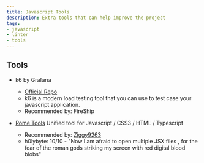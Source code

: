 ```yaml
---
title: Javascript Tools
description: Extra tools that can help improve the project
tags:
- javascript
- linter
- tools
---
```


## Tools

- k6 by Grafana
  - [Official Repo](https://github.com/grafana/k6)
  - k6 is a modern load testing tool that you can use to test case your javascript application.
  - Recommended by: FireShip

- [Rome Tools](https://rome.tools/) Unified tool for Javascript / CSS3 / HTML / Typescript
  - Recommended by: [Ziggy9263](https://github.com/jzanecook)
  - h0lybyte: 10/10 - "Now I am afraid to open multiple JSX files , for the fear of the roman gods striking my screen with red digital blood blobs"
